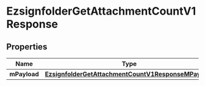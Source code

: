 
# EzsignfolderGetAttachmentCountV1Response

## Properties
| Name | Type | Description | Notes |
| ------------ | ------------- | ------------- | ------------- |
| **mPayload** | [**EzsignfolderGetAttachmentCountV1ResponseMPayload**](EzsignfolderGetAttachmentCountV1ResponseMPayload.md) |  |  |



